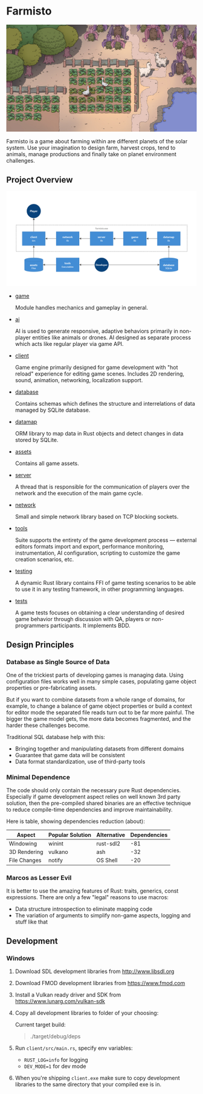 # Farmisto

![](./.readme/screenshot.jpg)

Farmisto is a game about farming within are different planets of
the solar system. Use your imagination to design farm,
harvest crops, tend to animals, manage productions and finally
take on planet environment challenges.

## Project Overview

![](.readme/diagrams/project.png)

- [game](game)

  Module handles mechanics and gameplay in general.

- [ai](ai)

  AI is used to generate responsive, adaptive behaviors primarily in non-player entities like animals or drones. AI
  designed as separate process which acts like regular player via game API.

- [client](client)

  Game engine primarily designed
  for game development with "hot reload" experience for editing game scenes.
  Includes 2D rendering, sound, animation, networking, localization support.

- [database](database)

  Contains schemas which defines the structure and interrelations of data managed by SQLite database.

- [datamap](datamap)

  ORM library to map data in Rust objects and detect changes in data stored by SQLite.

- [assets](assets)

  Contains all game assets.

- [server](server)

  A thread that is responsible for the communication of players over the network and the execution of the main game
  cycle.

- [network](network)

  Small and simple network library based on TCP blocking sockets.

- [tools](tools)

  Suite supports the entirety of the game development process — external editors formats import and export,
  performance monitoring, instrumentation, AI configuration, scripting to customize the game creation scenarios, etc.

- [testing](testing)
  
  A dynamic Rust library contains FFI of game testing scenarios to be able to use it in any testing framework, in 
  other programming languages.

- [tests](tests)
  
  A game tests focuses on obtaining a clear understanding of desired game behavior through discussion with QA, 
  players or non-programmers participants. It implements BDD.
  

## Design Principles

### Database as Single Source of Data

One of the trickiest parts of developing games is managing data.
Using configuration files works well in many simple cases,
populating game object properties or pre-fabricating assets.

But if you want to combine datasets from a whole range of domains,
for example, to change a balance of game object properties
or build a context for editor mode the separated file reads turn out to be far more painful.
The bigger the game model gets, the more data becomes fragmented,
and the harder these challenges become.

Traditional SQL database help with this:

- Bringing together and manipulating datasets from different domains
- Guarantee that game data will be consistent
- Data format standardization, use of third-party tools

### Minimal Dependence

The code should only contain the necessary pure Rust dependencies.
Especially if game development aspect relies on well known 3rd party solution,
then the pre-compiled shared binaries are an effective technique
to reduce compile-time dependencies and improve maintainability.

Here is table, showing dependencies reduction (about):

| Aspect       | Popular Solution | Alternative | Dependencies |
|--------------|------------------|-------------|--------------|
| Windowing    | winint           | rust-sdl2   | -81          |
| 3D Rendering | vulkano          | ash         | -32          |
| File Changes | notify           | OS Shell    | -20          | 

### Marcos as Lesser Evil

It is better to use the amazing features of Rust: traits, generics, const expressions.
There are only a few "legal" reasons to use macros:

- Data structure introspection to eliminate mapping code
- The variation of arguments to simplify non-game aspects, logging and stuff like that

## Development

### Windows

1. Download SDL development libraries from http://www.libsdl.org
2. Download FMOD development libraries from https://www.fmod.com
3. Install a Vulkan ready driver and SDK from https://www.lunarg.com/vulkan-sdk
4. Copy all development libraries to folder of your choosing:

   Current target build:
   > ./target/debug/deps

5. Run `client/src/main.rs`, specify env variables:
    - `RUST_LOG=info` for logging
    - `DEV_MODE=1` for dev mode
6. When you're shipping `client.exe` make sure to copy development libraries
   to the same directory that your compiled exe is in.
